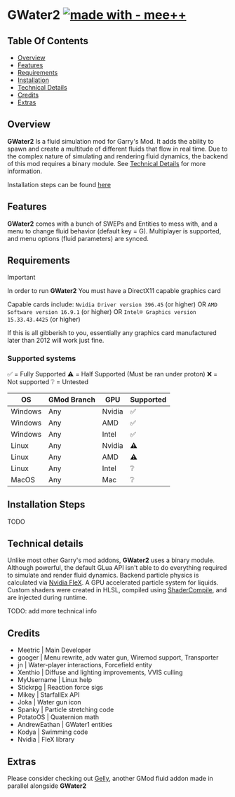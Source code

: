 # GWater2 [![made with - mee++](https://img.shields.io/badge/made_with-mee%2B%2B-2ea44f)](https://)

## Table Of Contents
- [Overview](#overview)
- [Features](#features)
- [Requirements](#requirements)
- [Installation](#installation-steps)
- [Technical Details](#technical-details)
- [Credits](#credits)
- [Extras](#extras)

## Overview
**GWater2** Is a fluid simulation mod for Garry's Mod. It adds the ability to spawn and create a multitude of different fluids that flow in real time.
Due to the complex nature of simulating and rendering fluid dynamics, the backend of this mod requires a binary module. See [Technical Details](#technical-details) for more information.

Installation steps can be found [here](#installation-steps)

## Features
**GWater2** comes with a bunch of SWEPs and Entities to mess with, and a menu to change fluid behavior (default key = G).
Multiplayer is supported, and menu options (fluid parameters) are synced.

## Requirements
> [!IMPORTANT]
> In order to run **GWater2** You must have a DirectX11 capable graphics card

Capable cards include:
`Nvidia Driver version 396.45` (or higher)
OR
`AMD Software version 16.9.1` (or higher)
OR
`Intel® Graphics version 15.33.43.4425` (or higher)

If this is all gibberish to you, essentially any graphics card manufactured later than 2012 will work just fine.

### Supported systems
✅ = Fully Supported
⚠️ = Half Supported (Must be ran under proton)
❌ = Not supported
❔ = Untested

| OS | GMod Branch | GPU | Supported |
| --- | --- | --- | --- |
| Windows | Any | Nvidia | ✅ |
| Windows | Any | AMD    | ✅ |
| Windows | Any | Intel  | ✅ |
| Linux   | Any | Nvidia | ⚠️ |
| Linux   | Any | AMD    | ⚠️ |
| Linux   | Any | Intel  | ❔ |
| MacOS   | Any | Mac    | ❔ |

## Installation Steps
TODO

## Technical details
Unlike most other Garry's mod addons, **GWater2** uses a binary module. Although powerful, the default GLua API isn't able to do everything required to simulate and render fluid dynamics.
Backend particle physics is calculated via [Nvidia FleX](https://github.com/NVIDIAGameWorks/FleX). A GPU accelerated particle system for liquids.
Custom shaders were created in HLSL, compiled using [ShaderCompile](https://github.com/SCell555/ShaderCompile), and are injected during runtime.

TODO: add more technical info

## Credits
- Meetric      | Main Developer
- googer       | Menu rewrite, adv water gun, Wiremod support, Transporter
- jn           | Water-player interactions, Forcefield entity
- Xenthio      | Diffuse and lighting improvements, VVIS culling
- MyUsername   | Linux help
- Stickrpg     | Reaction force sigs
- Mikey        | StarfallEx API
- Joka         | Water gun icon
- Spanky       | Particle stretching code
- PotatoOS     | Quaternion math
- AndrewEathan | GWater1 entities
- Kodya        | Swimming code
- Nvidia       | FleX library

## Extras
Please consider checking out [Gelly](https://github.com/gelly-gmod/gelly), another GMod fluid addon made in parallel alongside **GWater2**